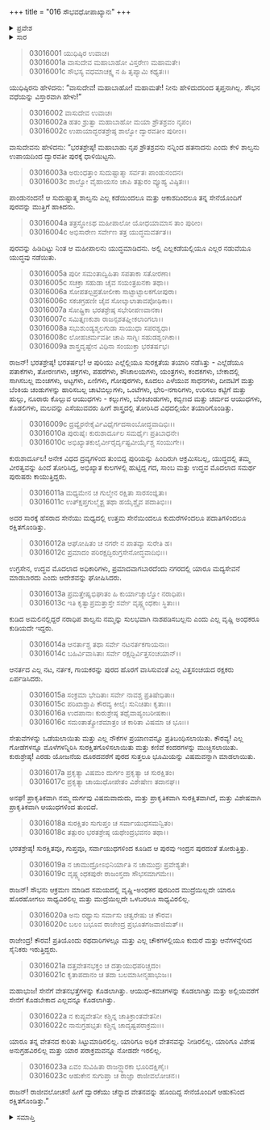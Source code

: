 +++
title = "016 ಸೌಭವಧೋಪಾಖ್ಯಾನಃ"
+++

<details><summary>ಪ್ರವೇಶ</summary>


।।   ಓಂ ಓಂ ನಮೋ ನಾರಾಯಣಾಯ।।   ಶ್ರೀ ವೇದವ್ಯಾಸಾಯ ನಮಃ ।।

ಶ್ರೀ ಕೃಷ್ಣದ್ವೈಪಾಯನ ವೇದವ್ಯಾಸ ವಿರಚಿತ  

**ಶ್ರೀ ಮಹಾಭಾರತ**

**ಆರಣ್ಯಕ ಪರ್ವ**

**ಕೈರಾತ ಪರ್ವ**

**ಅಧ್ಯಾಯ 16**

</details>


<details><summary>ಸಾರ</summary>

ಸೌಭವಧೆಯನ್ನು ವಿಸ್ತಾರವಾಗಿ ಹೇಳಬೇಕೆಂದು ಕೇಳಲು ಕೃಷ್ಣನು ಸೌಭನು ದ್ವಾರಕೆಯನ್ನು ಆಕ್ರಮಣ ಮಾಡಿದುದರ ಕುರಿತು ಹೇಳುವುದು (1-4). ದ್ವಾರಕೆಯ ಸುರಕ್ಷತೆಯ ವರ್ಣನೆ (5-23).

</details>


> 03016001 ಯುಧಿಷ್ಠಿರ ಉವಾಚ।  
03016001a ವಾಸುದೇವ ಮಹಾಬಾಹೋ ವಿಸ್ತರೇಣ ಮಹಾಮತೇ।  
03016001c ಸೌಭಸ್ಯ ವಧಮಾಚಕ್ಷ್ವ ನ ಹಿ ತೃಪ್ಯಾಮಿ ಕಥ್ಯತಃ।।

ಯುಧಿಷ್ಠಿರನು ಹೇಳಿದನು: “ವಾಸುದೇವ! ಮಹಾಬಾಹೋ! ಮಹಾಮತೇ! ನೀನು ಹೇಳಿದುದರಿಂದ ತೃಪ್ತನಾಗಿಲ್ಲ. ಸೌಭನ ವಧೆಯನ್ನು ವಿಸ್ತಾರವಾಗಿ ಹೇಳು!”

> 03016002 ವಾಸುದೇವ ಉವಾಚ।  
03016002a ಹತಂ ಶ್ರುತ್ವಾ ಮಹಾಬಾಹೋ ಮಯಾ ಶ್ರೌತಶ್ರವಂ ನೃಪಂ।  
03016002c ಉಪಾಯಾದ್ಭರತಶ್ರೇಷ್ಠ ಶಾಲ್ವೋ ದ್ವಾರವತೀಂ ಪುರೀಂ।।

ವಾಸುದೇವನು ಹೇಳಿದನು: “ಭರತಶ್ರೇಷ್ಠ! ಮಹಾಬಾಹು ನೃಪ ಶ್ರೌತಶ್ರವನು ನನ್ನಿಂದ ಹತನಾದನು ಎಂದು ಕೇಳಿ ಶಾಲ್ವನು ಉಪಾಯದಿಂದ ದ್ವಾರವತೀ ಪುರಕ್ಕೆ ಧಾಳಿಯಿಟ್ಟನು.

> 03016003a ಅರುಂಧತ್ತಾಂ ಸುದುಷ್ಟಾತ್ಮಾ ಸರ್ವತಃ ಪಾಂಡುನಂದನ।  
03016003c ಶಾಲ್ವೋ ವೈಹಾಯಸಂ ಚಾಪಿ ತತ್ಪುರಂ ವ್ಯೂಹ್ಯ ವಿಷ್ಠಿತಃ।।

ಪಾಂಡುನಂದನ! ಆ ಸುದುಷ್ಟಾತ್ಮ ಶಾಲ್ವನು ಎಲ್ಲ ಕಡೆಯಿಂದಲೂ ಮತ್ತು ಆಕಾಶದಿಂದಲೂ ತನ್ನ ಸೇನೆಯೊಂದಿಗೆ ಪುರವನ್ನು ಮುತ್ತಿಗೆ ಹಾಕಿದನು.

> 03016004a ತತ್ರಸ್ಥೋಽಥ ಮಹೀಪಾಲೋ ಯೋಧಯಾಮಾಸ ತಾಂ ಪುರೀಂ।  
03016004c ಅಭಿಸಾರೇಣ ಸರ್ವೇಣ ತತ್ರ ಯುದ್ಧಮವರ್ತತ।।

ಪುರವನ್ನು ಹಿಡಿದಿಟ್ಟು ನಿಂತ ಆ ಮಹೀಪಾಲನು ಯುದ್ಧಮಾಡಿದನು. ಅಲ್ಲಿ ಎಲ್ಲಕಡೆಯಲ್ಲಿಯೂ ಎಲ್ಲರ ನಡುವೆಯೂ ಯುದ್ಧವು ನಡೆಯಿತು.

> 03016005a ಪುರೀ ಸಮಂತಾದ್ವಿಹಿತಾ ಸಪತಾಕಾ ಸತೋರಣಾ।  
03016005c ಸಚಕ್ರಾ ಸಹುಡಾ ಚೈವ ಸಯಂತ್ರಖನಕಾ ತಥಾ।।  
03016006a ಸೋಪತಲ್ಪಪ್ರತೋಲೀಕಾ ಸಾಟ್ಟಾಟ್ಟಾಲಕಗೋಪುರಾ।  
03016006c ಸಕಚಗ್ರಹಣೀ ಚೈವ ಸೋಲ್ಕಾಲಾತಾವಪೋಥಿಕಾ।।  
03016007a ಸೋಷ್ಟ್ರಿಕಾ ಭರತಶ್ರೇಷ್ಠ ಸಭೇರೀಪಣವಾನಕಾ।   
03016007c ಸಮಿತ್ತೃಣಕುಶಾ ರಾಜನ್ಸಶತಘ್ನೀಕಲಾಂಗಲಾ।।  
03016008a ಸಭುಶುಂಡ್ಯಶ್ಮಲಗುಡಾ ಸಾಯುಧಾ ಸಪರಶ್ವಧಾ।  
03016008c ಲೋಹಚರ್ಮವತೀ ಚಾಪಿ ಸಾಗ್ನಿಃ ಸಹುಡಶೃಂಗಿಕಾ।।  
03016009a ಶಾಸ್ತ್ರದೃಷ್ಟೇನ ವಿಧಿನಾ ಸಂಯುಕ್ತಾ ಭರತರ್ಷಭ।

ರಾಜನ್! ಭರತಶ್ರೇಷ್ಠ! ಭರತರ್ಷಭ! ಆ ಪುರಿಯು ಎಲ್ಲೆಲ್ಲಿಯೂ ಸುರಕ್ಷತೆಯ ತಯಾರಿ ನಡೆಸಿತ್ತು - ಎಲ್ಲೆಡೆಯೂ ಪತಾಕೆಗಳು, ತೋರಣಗಳು, ಚಕ್ರಗಳು, ಪಹರೆಗಳು, ಶೌಚಾಲಯಗಳು, ಯಂತ್ರಗಳು, ಕಂದಕಗಳು, ಬೇಕಾದಲ್ಲಿ ಸಾಗಿಸಬಲ್ಲ ಮಂಚಗಳು, ಅಟ್ಟಗಳು, ಏಣಿಗಳು, ಗೋಪುರಗಳು, ಕೂದಲು ಎಳೆಯುವ ಸಾಧನಗಳು, ದೀವಟಿಗೆ ಮತ್ತು ಬೆಂಕಿಯ ಚಂಡುಗಳನ್ನು ಹಾರಿಸಬಲ್ಲ ಚಾಟಿಬಿಲ್ಲುಗಳು, ಒಂಟೆಗಳು, ಭೇರಿ-ನಗಾರಿಗಳು, ಉರಿಸಲು ಕಟ್ಟಿಗೆ ಮತ್ತು ಹುಲ್ಲು, ನೂರಾರು ಕೊಲ್ಲುವ ಆಯುಧಗಳು - ಕಲ್ಲುಗಳು, ಬೆಂಕಿಚಂಡುಗಳು, ಕಬ್ಬಿಣದ ಮತ್ತು ಚರ್ಮದ ಆಯುಧಗಳು, ಕೊಡಲಿಗಳು, ಮಲವನ್ನು ಎಸೆಯುವವರು ಹೀಗೆ ಶಾಸ್ತ್ರದಲ್ಲಿ ತೋರಿಸಿದ ವಿಧದಲ್ಲಿಯೇ ತಯಾರಿಗೊಂಡಿತ್ತು.

> 03016009c ದ್ರವ್ಯೈರನೇಕೈರ್ವಿವಿಧೈರ್ಗದಸಾಂಬೋದ್ಧವಾದಿಭಿಃ।।   
03016010a ಪುರುಷೈಃ ಕುರುಶಾರ್ದೂಲ ಸಮರ್ಥೈಃ ಪ್ರತಿಬಾಧನೇ।  
03016010c ಅಭಿಖ್ಯಾತಕುಲೈರ್ವೀರೈರ್ದೃಷ್ಟವೀರ್ಯೈಶ್ಚ ಸಂಯುಗೇ।।

ಕುರುಶಾರ್ದೂಲ! ಅನೇಕ ವಿಧದ ದ್ರವ್ಯಗಳಿಂದ ತುಂಬಿದ್ದ ಪುರಿಯನ್ನು ಹಿಂದಿರುಗಿ ಆಕ್ರಮಿಸಬಲ್ಲ, ಯುದ್ಧದಲ್ಲಿ ತಮ್ಮ ವೀರತ್ವವನ್ನು ಹಿಂದೆ ತೋರಿಸಿದ್ದ, ಅಭಿಖ್ಯಾತ ಕುಲಗಳಲ್ಲಿ ಹುಟ್ಟಿದ್ದ ಗದ, ಸಾಂಬ ಮತ್ತು ಉದ್ಧವ ಮೊದಲಾದ ಸಮರ್ಥ ಪುರುಷರು ಕಾಯುತ್ತಿದ್ದರು.

> 03016011a ಮಧ್ಯಮೇನ ಚ ಗುಲ್ಮೇನ ರಕ್ಷಿತಾ ಸಾರಸಂಜ್ಞಿತಾ।  
03016011c ಉತ್ಕ್ಷಿಪ್ತಗುಲ್ಮೈಶ್ಚ ತಥಾ ಹಯೈಶ್ಚೈವ ಪದಾತಿಭಿಃ।।

ಅದರ ಸಾರಕ್ಕೆ ಹೆಸರಾದ ಸೇನೆಯು ಮಧ್ಯದಲ್ಲಿ ಉತ್ತಮ ಸೇನೆಯಿಂದಲೂ ಕುದುರೆಗಳಿಂದಲೂ ಪದಾತಿಗಳಿಂದಲೂ ರಕ್ಷಿತಗೊಂಡಿತ್ತು.

> 03016012a ಆಘೋಷಿತಂ ಚ ನಗರೇ ನ ಪಾತವ್ಯಾ ಸುರೇತಿ ಹ।   
03016012c ಪ್ರಮಾದಂ ಪರಿರಕ್ಷದ್ಭಿರುಗ್ರಸೇನೋದ್ಧವಾದಿಭಿಃ।।

ಉಗ್ರಸೇನ, ಉದ್ಧವ ಮೊದಲಾದ ಅಧಿಕಾರಿಗಳು, ಪ್ರಮಾದವಾಗಬಾರದೆಂದು ನಗರದಲ್ಲಿ ಯಾರೂ ಮದ್ಯಸೇವನೆ ಮಾಡಬಾರದು ಎಂದು ಆದೇಶವನ್ನು ಘೋಷಿಸಿದರು.

> 03016013a ಪ್ರಮತ್ತೇಷ್ವಭಿಘಾತಂ ಹಿ ಕುರ್ಯಾಚ್ಶಾಲ್ವೋ ನರಾಧಿಪಃ।  
03016013c ಇತಿ ಕೃತ್ವಾಪ್ರಮತ್ತಾಸ್ತೇ ಸರ್ವೇ ವೃಷ್ಣ್ಯಂಧಕಾಃ ಸ್ಥಿತಾಃ।।

ಕುಡಿದ ಅಮಲಿನಲ್ಲಿದ್ದರೆ ನರಾಧಿಪ ಶಾಲ್ವನು ನಮ್ಮನ್ನು ಸುಲಭವಾಗಿ ನಾಶಪಡಿಸಬಲ್ಲನು ಎಂದು ಎಲ್ಲ ವೃಷ್ಣಿ ಅಂಧಕರೂ ಕುಡಿಯದೇ ಇದ್ದರು.

> 03016014a ಆನರ್ತಾಶ್ಚ ತಥಾ ಸರ್ವೇ ನಟನರ್ತಕಗಾಯನಾಃ।  
03016014c ಬಹಿರ್ವಿವಾಸಿತಾಃ ಸರ್ವೇ ರಕ್ಷದ್ಭಿರ್ವಿತ್ತಸಂಚಯಾನ್।।

ಆನರ್ತದ ಎಲ್ಲ ನಟ, ನರ್ತಕ, ಗಾಯಕರನ್ನು ಪುರದ ಹೊರಗೆ ವಾಸಿಸುವಂತೆ ಎಲ್ಲ ವಿತ್ತಸಂಚಯದ ರಕ್ಷಕರು ಏರ್ಪಡಿಸಿದರು.

> 03016015a ಸಂಕ್ರಮಾ ಭೇದಿತಾಃ ಸರ್ವೇ ನಾವಶ್ಚ ಪ್ರತಿಷೇಧಿತಾಃ।   
03016015c ಪರಿಖಾಶ್ಚಾಪಿ ಕೌರವ್ಯ ಕೀಲೈಃ ಸುನಿಚಿತಾಃ ಕೃತಾಃ।।  
03016016a ಉದಪಾನಾಃ ಕುರುಶ್ರೇಷ್ಠ ತಥೈವಾಪ್ಯಂಬರೀಷಕಾಃ।  
03016016c ಸಮಂತಾತ್ಕ್ರೋಶಮಾತ್ರಂ ಚ ಕಾರಿತಾ ವಿಷಮಾ ಚ ಭೂಃ।।

ಸೇತುವೆಗಳನ್ನು ಒಡೆಯಲಾಯಿತು ಮತ್ತು ಎಲ್ಲ ನೌಕೆಗಳ ಪ್ರಯಾಣವನ್ನೂ ಪ್ರತಿಬಂಧಿಸಲಾಯಿತು. ಕೌರವ್ಯ! ಎಲ್ಲ ಗೋಡೆಗಳನ್ನೂ ಮೊಳೆಗಳನ್ನಿರಿಸಿ ಸುರಕ್ಷಿತಗೊಳಿಸಲಾಯಿತು ಮತ್ತು ಕಣಿವೆ ಕಂದರಗಳನ್ನು ಮುಚ್ಚಿಸಲಾಯಿತು. ಕುರುಶ್ರೇಷ್ಠ! ಎರಡು ಯೋಜನೆಯ ದೂರದವರೆಗೆ ಪುರದ ಸುತ್ತಲೂ ಭೂಮಿಯನ್ನು ವಿಷಮವನ್ನಾಗಿ ಮಾಡಲಾಯಿತು.

> 03016017a ಪ್ರಕೃತ್ಯಾ ವಿಷಮಂ ದುರ್ಗಂ ಪ್ರಕೃತ್ಯಾ ಚ ಸುರಕ್ಷಿತಂ।  
03016017c ಪ್ರಕೃತ್ಯಾ ಚಾಯುಧೋಪೇತಂ ವಿಶೇಷೇಣ ತದಾನಘ।।

ಅನಘ! ಪ್ರಾಕೃತಿಕವಾಗಿ ನಮ್ಮ ದುರ್ಗವು ವಿಷಮವಾದುದು, ಮತ್ತು ಪ್ರಾಕೃತಿಕವಾಗಿ ಸುರಕ್ಷಿತವಾಗಿದೆ, ಮತ್ತು ವಿಶೇಷವಾಗಿ ಪ್ರಾಕೃತಿಕವಾಗಿ ಆಯುಧಗಳಿಂದ ತುಂಬಿದೆ.

> 03016018a ಸುರಕ್ಷಿತಂ ಸುಗುಪ್ತಂ ಚ ಸರ್ವಾಯುಧಸಮನ್ವಿತಂ।  
03016018c ತತ್ಪುರಂ ಭರತಶ್ರೇಷ್ಠ ಯಥೇಂದ್ರಭವನಂ ತಥಾ।।

ಭರತಶ್ರೇಷ್ಠ! ಸುರಕ್ಷಿತವೂ, ಗುಪ್ತವೂ, ಸರ್ವಾಯುಧಗಳಿಂದ ಕೂಡಿದ ಆ ಪುರವು ಇಂದ್ರನ ಪುರದಂತೆ ತೋರುತ್ತಿತ್ತು.

> 03016019a ನ ಚಾಮುದ್ರೋಽಭಿನಿರ್ಯಾತಿ ನ ಚಾಮುದ್ರಃ ಪ್ರವೇಶ್ಯತೇ।  
03016019c ವೃಷ್ಣ್ಯಂಧಕಪುರೇ ರಾಜಂಸ್ತದಾ ಸೌಭಸಮಾಗಮೇ।।

ರಾಜನ್! ಸೌಭನು ಆಕ್ರಮಣ ಮಾಡಿದ ಸಮಯದಲ್ಲಿ ವೃಷ್ಣಿ-ಅಂಧಕರ ಪುರದಿಂದ ಮುದ್ರೆಯಿಲ್ಲದೇ ಯಾರೂ ಹೊರಹೋಗಲು ಸಾಧ್ಯವಿರಲಿಲ್ಲ ಮತ್ತು ಮುದ್ರೆಯಿಲ್ಲದೇ ಒಳಬರಲೂ ಸಾಧ್ಯವಿರಲಿಲ್ಲ.

> 03016020a ಅನು ರಥ್ಯಾಸು ಸರ್ವಾಸು ಚತ್ವರೇಷು ಚ ಕೌರವ।  
03016020c ಬಲಂ ಬಭೂವ ರಾಜೇಂದ್ರ ಪ್ರಭೂತಗಜವಾಜಿಮತ್।।

ರಾಜೇಂದ್ರ! ಕೌರವ! ಪ್ರತಿಯೊಂದು ರಥದಾರಿಗಳಲ್ಲೂ ಮತ್ತು ಎಲ್ಲ ಚೌಕಗಳಲ್ಲಿಯೂ ಕುದುರೆ ಮತ್ತು ಆನೆಗಳನ್ನೇರಿದ ಸೈನಿಕರು ಇರುತ್ತಿದ್ದರು.

> 03016021a ದತ್ತವೇತನಭಕ್ತಂ ಚ ದತ್ತಾಯುಧಪರಿಚ್ಚದಂ।  
03016021c ಕೃತಾಪದಾನಂ ಚ ತದಾ ಬಲಮಾಸೀನ್ಮಹಾಭುಜ।।

ಮಹಾಭುಜ! ಸೇನೆಗೆ ವೇತನಭತ್ತೆಗಳನ್ನು ಕೊಡಲಾಗಿತ್ತು. ಆಯುಧ-ಕವಚಗಳನ್ನು ಕೊಡಲಾಗಿತ್ತು ಮತ್ತು ಅಲ್ಲಿಯವರೆಗೆ ಸೇನೆಗೆ ಕೊಡಬೇಕಾದ ಎಲ್ಲವನ್ನೂ ಕೊಡಲಾಗಿತ್ತು.

> 03016022a ನ ಕುಪ್ಯವೇತನೀ ಕಶ್ಚಿನ್ನ ಚಾತಿಕ್ರಾಂತವೇತನೀ।   
03016022c ನಾನುಗ್ರಹಭೃತಃ ಕಶ್ಚಿನ್ನ ಚಾದೃಷ್ಟಪರಾಕ್ರಮಃ।।

ಯಾರೂ ತನ್ನ ವೇತನದ ಕುರಿತು ಸಿಟ್ಟುಮಾಡಿರಲಿಲ್ಲ. ಯಾರಿಗೂ ಅಧಿಕ ವೇತನವನ್ನು ನೀಡಿರಲಿಲ್ಲ. ಯಾರಿಗೂ ವಿಶೇಷ ಅನುಗ್ರಹವಿರಲಿಲ್ಲ ಮತ್ತು ಯಾರ ಪರಾಕ್ರಮವನ್ನೂ ನೋಡದೇ ಇರಲಿಲ್ಲ.

> 03016023a ಏವಂ ಸುವಿಹಿತಾ ರಾಜನ್ದ್ವಾರಕಾ ಭೂರಿದಕ್ಷಿಣೈಃ।  
03016023c ಆಹುಕೇನ ಸುಗುಪ್ತಾ ಚ ರಾಜ್ಞಾ ರಾಜೀವಲೋಚನ।।

ರಾಜನ್! ರಾಜೀವಲೋಚನ! ಹೀಗೆ ದ್ವಾರಕೆಯು ಚೆನ್ನಾದ ವೇತನವನ್ನು ಹೊಂದಿದ್ದ ಸೇನೆಯೊಂದಿಗೆ ಆಹುಕನಿಂದ ರಕ್ಷಿತಗೊಂಡಿತ್ತು.”

<details><summary>ಸಮಾಪ್ತಿ</summary>


ಇತಿ ಶ್ರೀ ಮಹಾಭಾರತೇ ಆರಣ್ಯಕಪರ್ವಣಿ ಕೈರಾತಪರ್ವಣಿ ಸೌಭವಧೋಪಾಖ್ಯಾನೇ ಷೋಡಶೋಽಧ್ಯಾಯಃ।  
ಇದು ಶ್ರೀ ಮಹಾಭಾರತದಲ್ಲಿ ಆರಣ್ಯಕಪರ್ವದಲ್ಲಿ ಕೈರಾತಪರ್ವದಲ್ಲಿ ಸೌಭವಧೋಪಾಖ್ಯಾನದಲ್ಲಿ ಹದಿನಾರನೆಯ ಅಧ್ಯಾಯವು.



</details>
